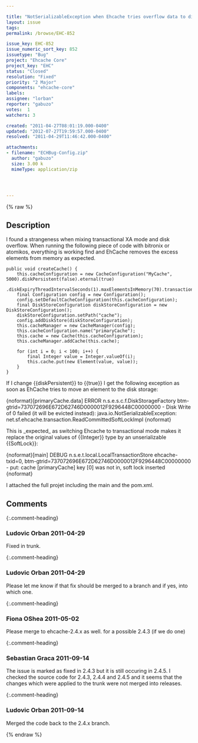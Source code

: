 ```yaml
---

title: "NotSerializableException when Ehcache tries overflow data to disk in XA Mode"
layout: issue
tags: 
permalink: /browse/EHC-852

issue_key: EHC-852
issue_numeric_sort_key: 852
issuetype: "Bug"
project: "Ehcache Core"
project_key: "EHC"
status: "Closed"
resolution: "Fixed"
priority: "2 Major"
components: "ehcache-core"
labels: 
assignee: "lorban"
reporter: "gabuzo"
votes:  1
watchers: 3

created: "2011-04-27T08:01:19.000-0400"
updated: "2012-07-27T19:59:57.000-0400"
resolved: "2011-04-29T11:46:42.000-0400"

attachments:
- filename: "ECHBug-Config.zip"
  author: "gabuzo"
  size: 3.00 k
  mimeType: application/zip




---
```


{% raw %}

## Description

<div markdown="1" class="description">

I found a strangeness when mixing transactional XA mode and disk overflow. When running the following piece of code with bitronix or atomikos, everything is working find and EhCache removes the excess elements from memory as expected.


```@Transactional
public void createCache() {
    this.cacheConfiguration = new CacheConfiguration("MyCache", 5000).diskPersistent(false).eternal(true)
            .diskExpiryThreadIntervalSeconds(1).maxElementsInMemory(70).transactionalMode(TransactionalMode.XA);
    final Configuration config = new Configuration();
    config.setDefaultCacheConfiguration(this.cacheConfiguration);
    final DiskStoreConfiguration diskStoreConfiguration = new DiskStoreConfiguration();
    diskStoreConfiguration.setPath("cache");
    config.addDiskStore(diskStoreConfiguration);
    this.cacheManager = new CacheManager(config);
    this.cacheConfiguration.name("primaryCache");
    this.cache = new Cache(this.cacheConfiguration);
    this.cacheManager.addCache(this.cache);
    
    for (int i = 0; i < 100; i++) {
        final Integer value = Integer.valueOf(i);
        this.cache.put(new Element(value, value));
    }
}
```


If I change \{\{diskPersistent\}\} to \{\{true\}\} I get the following exception as soon as EhCache tries to move an element to the disk storage:

\{noformat\}[primaryCache.data] ERROR n.s.e.s.c.f.DiskStorageFactory btm-gtrid=737072696E672D62746D0000012F9296448C00000000 - Disk Write of 0 failed (it will be evicted instead): 
java.io.NotSerializableException: net.sf.ehcache.transaction.ReadCommittedSoftLockImpl
\{noformat\}

This is \_expected\_ as switching Ehcache to transactional mode makes it replace the original values of \{\{Integer\}\} type by an unserializable \{\{SoftLock\}\}:

\{noformat\}[main] DEBUG n.s.e.t.local.LocalTransactionStore ehcache-txid=0, btm-gtrid=737072696E672D62746D0000012F9296448C00000000 - put: cache [primaryCache] key [0] was not in, soft lock inserted
\{noformat\}

I attached the full projet including the main and the pom.xml.

</div>

## Comments


{:.comment-heading}
### **Ludovic Orban** <span class="date">2011-04-29</span>

<div markdown="1" class="comment">

Fixed in trunk.

</div>


{:.comment-heading}
### **Ludovic Orban** <span class="date">2011-04-29</span>

<div markdown="1" class="comment">

Please let me know if that fix should be merged to a branch and if yes, into which one.

</div>


{:.comment-heading}
### **Fiona OShea** <span class="date">2011-05-02</span>

<div markdown="1" class="comment">

Please merge to ehcache-2.4.x as well.
for a possible 2.4.3 (if we do one)

</div>


{:.comment-heading}
### **Sebastian Graca** <span class="date">2011-09-14</span>

<div markdown="1" class="comment">

The issue is marked as fixed in 2.4.3 but it is still occuring in 2.4.5.
I checked the source code for 2.4.3, 2.4.4 and 2.4.5 and it seems that the changes which were applied to the trunk were not merged into releases.

</div>


{:.comment-heading}
### **Ludovic Orban** <span class="date">2011-09-14</span>

<div markdown="1" class="comment">

Merged the code back to the 2.4.x branch.

</div>



{% endraw %}
